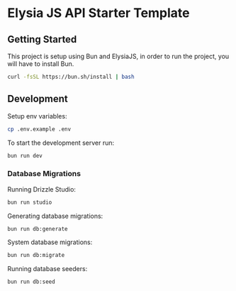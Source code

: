 # Elysia JS API Starter Template

## Getting Started
This project is setup using Bun and ElysiaJS, in order to run the project, you will have to install Bun.

```bash
curl -fsSL https://bun.sh/install | bash
```
## Development

Setup env variables:
```bash
cp .env.example .env
```

To start the development server run:
```bash
bun run dev
```

### Database Migrations
Running Drizzle Studio:
```bash
bun run studio
```

Generating database migrations:
```bash
bun run db:generate
```

System database migrations:
```bash
bun run db:migrate
```

Running database seeders:
```bash
bun run db:seed
```
